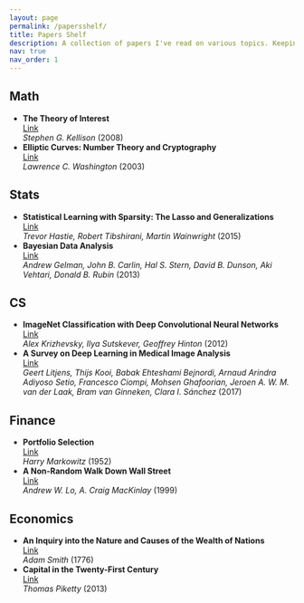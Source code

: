 ```yaml
---
layout: page
permalink: /papersshelf/
title: Papers Shelf
description: A collection of papers I've read on various topics. Keeping an organized list of the papers I've read helps in building mental models and quickly remembering the crux of the work.
nav: true
nav_order: 1
---
```

<!-- _pages/publications.md -->
<div class="publications">

<h2>Math</h2>
<ul>
  <li>
    <strong>The Theory of Interest</strong><br>
    <a href="https://link.springer.com/book/10.1007/978-1-4614-8356-7">Link</a><br>
    <em>Stephen G. Kellison</em> (2008)
  </li>
  <li>
    <strong>Elliptic Curves: Number Theory and Cryptography</strong><br>
    <a href="https://www.crcpress.com/Elliptic-Curves-Number-Theory-and-Cryptography/Washington/p/book/9781498775200">Link</a><br>
    <em>Lawrence C. Washington</em> (2003)
  </li>
</ul>

<h2>Stats</h2>
<ul>
  <li>
    <strong>Statistical Learning with Sparsity: The Lasso and Generalizations</strong><br>
    <a href="https://www.crcpress.com/Statistical-Learning-with-Sparsity-The-Lasso-and-Generalizations/Hastie-Tibshirani-Wainwright/p/book/9781498712168">Link</a><br>
    <em>Trevor Hastie, Robert Tibshirani, Martin Wainwright</em> (2015)
  </li>
  <li>
    <strong>Bayesian Data Analysis</strong><br>
    <a href="http://www.stat.columbia.edu/~gelman/book/">Link</a><br>
    <em>Andrew Gelman, John B. Carlin, Hal S. Stern, David B. Dunson, Aki Vehtari, Donald B. Rubin</em> (2013)
  </li>
</ul>

<h2>CS</h2>
<ul>
  <li>
    <strong>ImageNet Classification with Deep Convolutional Neural Networks</strong><br>
    <a href="https://dl.acm.org/doi/10.1145/3065386">Link</a><br>
    <em>Alex Krizhevsky, Ilya Sutskever, Geoffrey Hinton</em> (2012)
  </li>
  <li>
    <strong>A Survey on Deep Learning in Medical Image Analysis</strong><br>
    <a href="https://ieeexplore.ieee.org/document/7801943">Link</a><br>
    <em>Geert Litjens, Thijs Kooi, Babak Ehteshami Bejnordi, Arnaud Arindra Adiyoso Setio, Francesco Ciompi, Mohsen Ghafoorian, Jeroen A. W. M. van der Laak, Bram van Ginneken, Clara I. Sánchez</em> (2017)
  </li>
</ul>

<h2>Finance</h2>
<ul>
  <li>
    <strong>Portfolio Selection</strong><br>
    <a href="https://www.math.ust.hk/~maykwok/courses/ma362/07F/markowitz_JF.pdf">Link</a><br>
    <em>Harry Markowitz</em> (1952)
  </li>
  <li>
    <strong>A Non-Random Walk Down Wall Street</strong><br>
    <a href="https://press.princeton.edu/books/hardcover/9780691092563/a-non-random-walk-down-wall-street">Link</a><br>
    <em>Andrew W. Lo, A. Craig MacKinlay</em> (1999)
  </li>
</ul>

<h2>Economics</h2>
<ul>
  <li>
    <strong>An Inquiry into the Nature and Causes of the Wealth of Nations</strong><br>
    <a href="https://www.gutenberg.org/ebooks/3300">Link</a><br>
    <em>Adam Smith</em> (1776)
  </li>
  <li>
    <strong>Capital in the Twenty-First Century</strong><br>
    <a href="https://www.hup.harvard.edu/catalog.php?isbn=9780674430006">Link</a><br>
    <em>Thomas Piketty</em> (2013)
  </li>
</ul>

</div>
